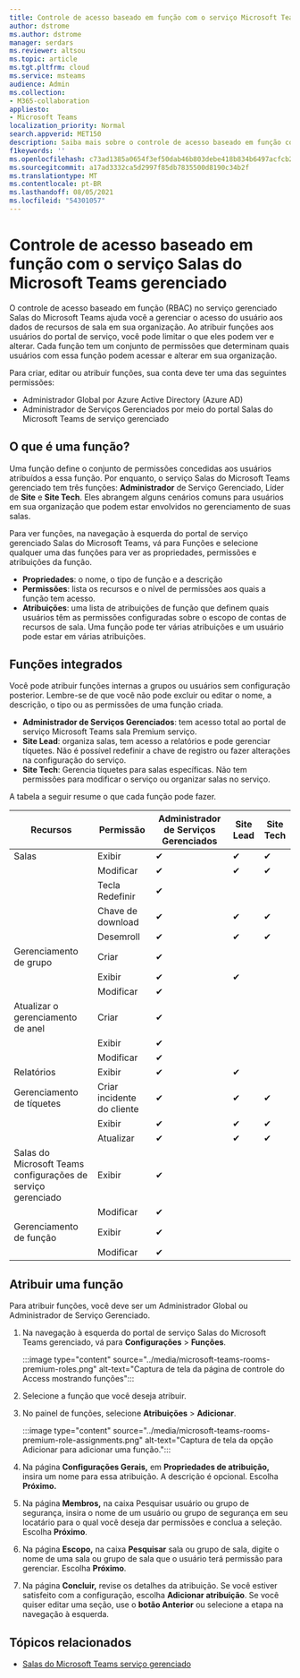 ```yaml
---
title: Controle de acesso baseado em função com o serviço Microsoft Teams Room Premium.
author: dstrome
ms.author: dstrome
manager: serdars
ms.reviewer: altsou
ms.topic: article
ms.tgt.pltfrm: cloud
ms.service: msteams
audience: Admin
ms.collection:
- M365-collaboration
appliesto:
- Microsoft Teams
localization_priority: Normal
search.appverid: MET150
description: Saiba mais sobre o controle de acesso baseado em função com o Salas do Microsoft Teams gerenciado.
f1keywords: ''
ms.openlocfilehash: c73ad1385a0654f3ef50dab46b803debe418b834b6497acfcb27f5a4de736f98
ms.sourcegitcommit: a17ad3332ca5d2997f85db7835500d8190c34b2f
ms.translationtype: MT
ms.contentlocale: pt-BR
ms.lasthandoff: 08/05/2021
ms.locfileid: "54301057"
---
```

# <a name="role-based-access-control-with-the-microsoft-teams-rooms-managed-service"></a>Controle de acesso baseado em função com o serviço Salas do Microsoft Teams gerenciado

O controle de acesso baseado em função (RBAC) no serviço gerenciado Salas do Microsoft Teams ajuda você a gerenciar o acesso do usuário aos dados de recursos de sala em sua organização. Ao atribuir funções aos usuários do portal de serviço, você pode limitar o que eles podem ver e alterar. Cada função tem um conjunto de permissões que determinam quais usuários com essa função podem acessar e alterar em sua organização.

Para criar, editar ou atribuir funções, sua conta deve ter uma das seguintes permissões:

- Administrador Global por Azure Active Directory (Azure AD)
- Administrador de Serviços Gerenciados por meio do portal Salas do Microsoft Teams de serviço gerenciado

## <a name="what-is-a-role"></a>O que é uma função?

Uma função define o conjunto de permissões concedidas aos usuários atribuídos a essa função. Por enquanto, o serviço Salas do Microsoft Teams gerenciado tem três funções: **Administrador** de Serviço Gerenciado, Líder de **Site** e **Site Tech**. Eles abrangem alguns cenários comuns para usuários em sua organização que podem estar envolvidos no gerenciamento de suas salas.

Para ver funções, na navegação à esquerda do portal de serviço gerenciado Salas do Microsoft Teams, vá para Funções e selecione qualquer uma das funções para ver as propriedades, permissões e atribuições da função.  

- **Propriedades**: o nome, o tipo de função e a descrição
- **Permissões**: lista os recursos e o nível de permissões aos quais a função tem acesso.
- **Atribuições**: uma lista de atribuições de função que definem quais usuários têm as permissões configuradas sobre o escopo de contas de recursos de sala. Uma função pode ter várias atribuições e um usuário pode estar em várias atribuições.

## <a name="built-in-roles"></a>Funções integrados

Você pode atribuir funções internas a grupos ou usuários sem configuração posterior. Lembre-se de que você não pode excluir ou editar o nome, a descrição, o tipo ou as permissões de uma função criada.

- **Administrador de Serviços Gerenciados**: tem acesso total ao portal de serviço Microsoft Teams sala Premium serviço.
- **Site Lead**: organiza salas, tem acesso a relatórios e pode gerenciar tíquetes. Não é possível redefinir a chave de registro ou fazer alterações na configuração do serviço.  
- **Site Tech**: Gerencia tíquetes para salas específicas. Não tem permissões para modificar o serviço ou organizar salas no serviço.

A tabela a seguir resume o que cada função pode fazer.

|Recursos |Permissão |Administrador de Serviços Gerenciados  |Site Lead  |Site Tech  |
|---------|---------|---------|---------|---------|
|Salas     |Exibir        |&#10004;           |&#10004;           |&#10004;  |
|    |Modificar         |&#10004;           |&#10004;           |&#10004; |
|    |Tecla Redefinir         |&#10004;           |         ||
|    |Chave de download         |&#10004;           |&#10004;          |&#10004; |
|    |Desemroll         |&#10004;           |&#10004;           |&#10004; |
|Gerenciamento de grupo   |Criar         |&#10004;           |           ||
|    |Exibir       |&#10004;          |&#10004;           ||
|    |Modificar         |&#10004;           |           ||
|Atualizar o gerenciamento de anel    |Criar         |&#10004;           |           ||
|    |Exibir         |&#10004;           |           ||
|    |Modificar         |&#10004;           |           ||
|Relatórios   |Exibir        |&#10004;           |&#10004;           ||
|Gerenciamento de tíquetes   |Criar incidente do cliente         |&#10004;           |&#10004;           |&#10004;  |
|    |Exibir         |&#10004;           |&#10004;           |&#10004;  |
|    |Atualizar         |&#10004;           |&#10004;           |&#10004;  |
|Salas do Microsoft Teams configurações de serviço gerenciado    |Exibir         |&#10004;           |         ||
|    |Modificar        |&#10004;           |         ||
|Gerenciamento de função    |Exibir         |&#10004;           |         ||
|    |Modificar         |&#10004;           |         ||

## <a name="assign-a-role"></a>Atribuir uma função

Para atribuir funções, você deve ser um Administrador Global ou Administrador de Serviço Gerenciado.

1. Na navegação à esquerda do portal de serviço Salas do Microsoft Teams gerenciado, vá para **Configurações**  >  **Funções**.

    :::image type="content" source="../media/microsoft-teams-rooms-premium-roles.png" alt-text="Captura de tela da página de controle do Access mostrando funções":::

2. Selecione a função que você deseja atribuir.
3. No painel de funções, selecione **Atribuições**  >  **Adicionar**.

    :::image type="content" source="../media/microsoft-teams-rooms-premium-role-assignments.png" alt-text="Captura de tela da opção Adicionar para adicionar uma função.":::

4. Na página **Configurações Gerais,** em **Propriedades de atribuição,** insira um nome para essa atribuição. A descrição é opcional. Escolha **Próximo.**
5. Na página **Membros,**  na caixa Pesquisar usuário ou grupo de segurança, insira o nome de um usuário ou grupo de segurança em seu locatário para o qual você deseja dar permissões e conclua a seleção. Escolha **Próximo**. 
6. Na página **Escopo,** na caixa **Pesquisar** sala ou grupo de sala, digite o nome de uma sala ou grupo de sala que o usuário terá permissão para gerenciar. Escolha **Próximo**.
7. Na página **Concluir,** revise os detalhes da atribuição. Se você estiver satisfeito com a configuração, escolha **Adicionar atribuição**. Se você quiser editar uma seção, use o **botão Anterior** ou selecione a etapa na navegação à esquerda.  

## <a name="related-topics"></a>Tópicos relacionados

- [Salas do Microsoft Teams serviço gerenciado](microsoft-teams-rooms-premium.md)
